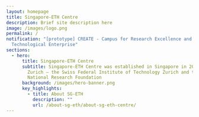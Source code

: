 ```yaml
---
layout: homepage
title: Singapore-ETH Centre
description: Brief site description here
image: /images/logo.png
permalink: /
notification: "[prototype] CREATE - Campus for Research Excellence and
  Technological Enterprise"
sections:
  - hero:
      title: Singapore-ETH Centre
      subtitle: Singapore-ETH Centre was established in Singapore in 2010 by ETH
        Zurich – the Swiss Federal Institute of Technology Zurich and the
        National Research Foundation
      background: /images/hero-banner.png
      key_highlights:
        - title: About SG-ETH
          description: ""
          url: /about-sg-eth/about-sg-eth-centre/
---
```


